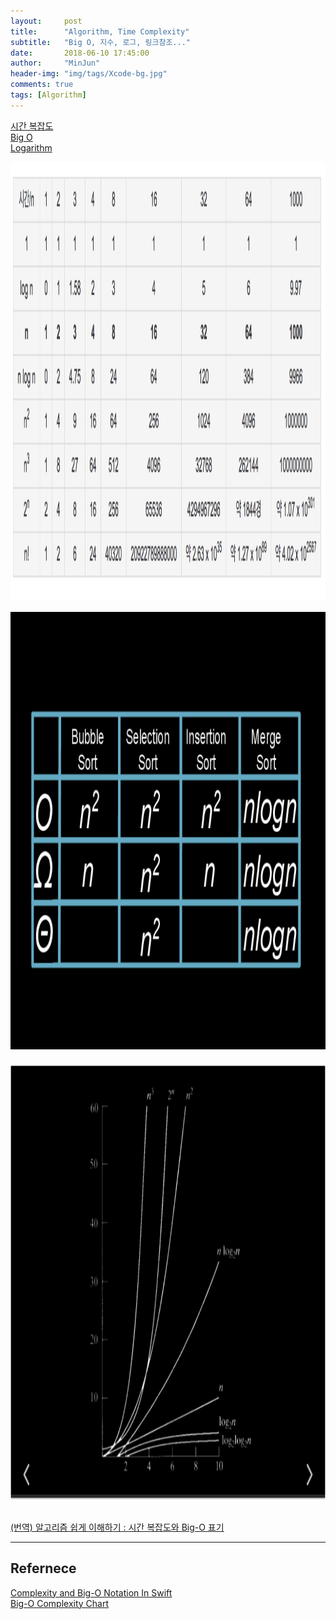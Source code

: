 ```yaml
---
layout:     post
title:      "Algorithm, Time Complexity"
subtitle:   "Big O, 지수, 로그, 링크참조..."
date:       2018-06-10 17:45:00
author:     "MinJun"
header-img: "img/tags/Xcode-bg.jpg"
comments: true 
tags: [Algorithm]
---
```


[시간 복잡도](https://namu.wiki/w/%EC%8B%9C%EA%B0%84%20%EB%B3%B5%EC%9E%A1%EB%8F%84)<br>
[Big O](https://github.com/devmjun/Python3-Basic/blob/master/image/binary_search.pdf)<br>
[Logarithm](https://en.wikipedia.org/wiki/Logarithm)

<center><img src="/img/posts/TimeComplexity.png" width="700" height="700"></center> <br> 

<center><img src="/img/posts/TimeComplexity_1.png" width="700" height="700"></center> <br> 

<center><img src="/img/posts/TimeComplexity_2.png" width="700" height="700"></center> <br> 

[(번역) 알고리즘 쉽게 이해하기 : 시간 복잡도와 Big-O 표기](https://joshuajangblog.wordpress.com/2016/09/21/time_complexity_big_o_in_easy_explanation/)

---

## Refernece 

[Complexity and Big-O Notation In Swift](https://medium.com/journey-of-one-thousand-apps/complexity-and-big-o-notation-in-swift-478a67ba20e7)<br>
[Big-O Complexity Chart](http://bigocheatsheet.com/)

